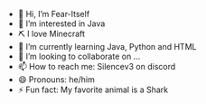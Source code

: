 - 👋 Hi, I’m Fear-Itself
- 👀 I’m interested in Java
- ⛏️ I love Minecraft
- 🌱 I’m currently learning Java, Python and HTML
- 💞️ I’m looking to collaborate on ...
- 📫 How to reach me: Silencev3 on discord
- 😄 Pronouns: he/him
- ⚡ Fun fact: My favorite animal is a Shark

